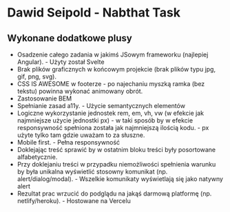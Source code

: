 # Dawid Seipold - Nabthat Task

## Wykonane dodatkowe plusy

- Osadzenie całego zadania w jakimś JSowym frameworku (najlepiej Angular). - Użyty został Svelte
- Brak plików graficznych w końcowym projekcie (brak plików typu jpg, gif, png, svg).
- CSS IS AWESOME w footerze - po najechaniu myszką ramka (bez tekstu) powinna wykonać animowany obrót.
- Zastosowanie BEM
- Spełnianie zasad a11y. - Użycie semantycznych elementów
- Logiczne wykorzystanie jednostek rem, em, vh, vw (w efekcie jak najmniejsze użycie jednostki px) - w taki sposób by w efekcie responsywność spełniona została jak najmniejszą ilością kodu. - px użyte tylko tam gdzie uważam to za słuszne.
- Mobile first. - Pełna responsywność
- Doklejając treść sprawić by w ostatnim bloku treści były posortowane alfabetycznie.
- Przy doklejaniu treści w przypadku niemożliwości spełnienia warunku by była unikalna wyświetlić stosowny komunikat (np. alert/dialog/modal). - Wszelkie komunikaty wyświetlają się jako natywny alert
- Rezultat prac wrzucić do podglądu na jakąś darmową platformę (np. netlify/heroku). - Hostowane na Vercelu
